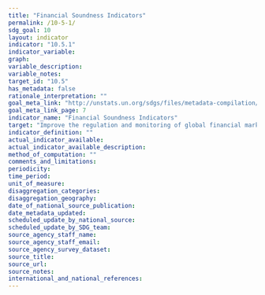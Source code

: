 ```yaml
---
title: "Financial Soundness Indicators"
permalink: /10-5-1/
sdg_goal: 10
layout: indicator
indicator: "10.5.1"
indicator_variable: 
graph: 
variable_description: 
variable_notes: 
target_id: "10.5"
has_metadata: false
rationale_interpretation: ""
goal_meta_link: "http://unstats.un.org/sdgs/files/metadata-compilation/Metadata-Goal-10.pdf"
goal_meta_link_page: 7
indicator_name: "Financial Soundness Indicators"
target: "Improve the regulation and monitoring of global financial markets and institutions and strengthen the implementation of such regulations."
indicator_definition: ""
actual_indicator_available: 
actual_indicator_available_description: 
method_of_computation: ""
comments_and_limitations: 
periodicity: 
time_period: 
unit_of_measure: 
disaggregation_categories: 
disaggregation_geography: 
date_of_national_source_publication: 
date_metadata_updated: 
scheduled_update_by_national_source: 
scheduled_update_by_SDG_team: 
source_agency_staff_name: 
source_agency_staff_email: 
source_agency_survey_dataset: 
source_title: 
source_url: 
source_notes: 
international_and_national_references: 
---
```



